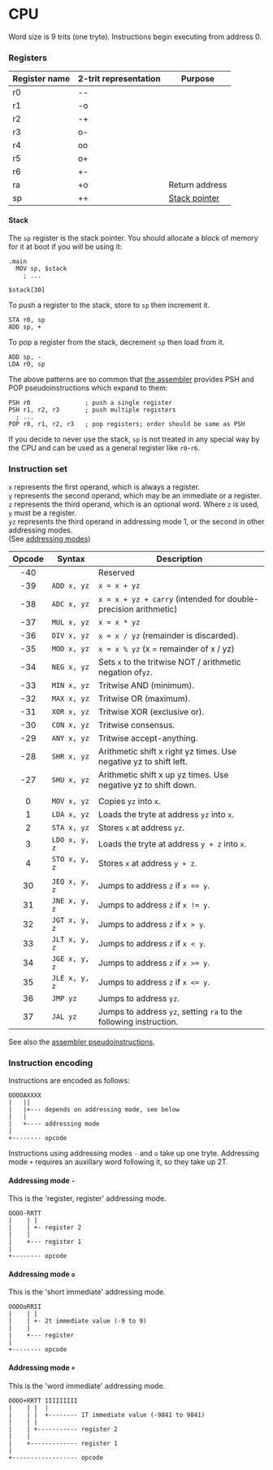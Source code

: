 # CPU

Word size is 9 trits (one tryte). Instructions begin executing from address 0.

### Registers

| Register name | 2-trit representation | Purpose                             |
| ------------- | --------------------- | ----------------------------------- |
| r0            | --                    |                                     |
| r1            | -o                    |                                     |
| r2            | -+                    |                                     |
| r3            | o-                    |                                     |
| r4            | oo                    |                                     |
| r5            | o+                    |                                     |
| r6            | +-                    |                                     |
| ra            | +o                    | Return address                      |
| sp            | ++                    | [Stack pointer](#stack)             |

#### Stack

The `sp` register is the stack pointer. You should allocate a block of memory for
it at boot if you will be using it:

```
.main
  MOV sp, $stack
	; ...

$stack[30]
```

To push a register to the stack, store to `sp` then increment it.

```
STA r0, sp
ADD sp, +
```

To pop a register from the stack, decrement `sp` then load from it.

```
ADD sp, -
LDA r0, sp
```

The above patterns are so common that [the assembler](assembler.md) provides PSH and POP
pseudoinstructions which expand to them:

```
PSH r0               ; push a single register
PSH r1, r2, r3       ; push multiple registers
  ; ...
POP r0, r1, r2, r3   ; pop registers; order should be same as PSH
```

If you decide to never use the stack, `sp` is not treated in any special way by the CPU
and can be used as a general register like `r0`-`r6`.

### Instruction set

`x` represents the first operand, which is always a register.  
`y` represents the second operand, which may be an immediate or a register.  
`z` represents the third operand, which is an optional word. Where `z` is used, `y` must be a
register.  
`yz` represents the third operand in addressing mode 1, or the second in other addressing modes.  
(See [addressing modes](#instruction-encoding))

| Opcode | Syntax        | Description                                                       |
| :----: | ------------- | ----------------------------------------------------------------- |
|  -40   |               | Reserved                                                          |
|  -39   | `ADD x, yz`   | `x = x + yz`                                                      |
|  -38   | `ADC x, yz`   | `x = x + yz + carry` (intended for double-precision arithmetic)   |
|  -37   | `MUL x, yz`   | `x = x * yz`                                                      |
|  -36   | `DIV x, yz`   | `x = x / yz` (remainder is discarded).                            |
|  -35   | `MOD x, yz`   | `x = x % yz` (x = remainder of x / yz)                            |
|  -34   | `NEG x, yz`   | Sets `x` to the tritwise NOT / arithmetic negation of`yz`.        |
|  -33   | `MIN x, yz`   | Tritwise AND (minimum).                                           |
|  -32   | `MAX x, yz`   | Tritwise OR (maximum).                                            |
|  -31   | `XOR x, yz`   | Tritwise XOR (exclusive or).                                      |
|  -30   | `CON x, yz`   | Tritwise consensus.                                               |
|  -29   | `ANY x, yz`   | Tritwise accept-anything.                                         |
|  -28   | `SHR x, yz`   | Arithmetic shift x right yz times. Use negative yz to shift left. |
|  -27   | `SHU x, yz`   | Arithmetic shift x up yz times. Use negative yz to shift down.    |
|        |               |                                                                   |
|   0    | `MOV x, yz`   | Copies `yz` into `x`.                                             |
|   1    | `LDA x, yz`   | Loads the tryte at address `yz` into `x`.                         |
|   2    | `STA x, yz`   | Stores `x` at address `yz`.                                       |
|   3    | `LDO x, y, z` | Loads the tryte at address `y + z` into `x`.                      |
|   4    | `STO x, y, z` | Stores `x` at address `y + z`.                                    |
|        |               |                                                                   |
|   30   | `JEQ x, y, z` | Jumps to address `z` if `x == y`.                                 |
|   31   | `JNE x, y, z` | Jumps to address `z` if `x != y`.                                 |
|   32   | `JGT x, y, z` | Jumps to address `z` if `x > y`.                                  |
|   33   | `JLT x, y, z` | Jumps to address `z` if `x < y`.                                  |
|   34   | `JGE x, y, z` | Jumps to address `z` if `x >= y`.                                 |
|   35   | `JLE x, y, z` | Jumps to address `z` if `x <= y`.                                 |
|   36   | `JMP yz`      | Jumps to address `yz`.                                            |
|   37   | `JAL yz`      | Jumps to address `yz`, setting `ra` to the following instruction. |

See also the [assembler pseudoinstructions](assembler.md#pseudoinstructions).

### Instruction encoding

Instructions are encoded as follows:

```
OOOOAXXXX
|   ||
|   |+--- depends on addressing mode, see below
|   |
|   +---- addressing mode
|
+-------- opcode
```

Instructions using addressing modes `-` and `o` take up one tryte. Addressing mode `+` requires an
auxillary word following it, so they take up 2T.

#### Addressing mode `-`

This is the 'register, register' addressing mode.

```
OOOO-RRTT
|    | |
|    | +- register 2
|    |
|    +--- register 1
|
+-------- opcode
```

#### Addressing mode `o`

This is the 'short immediate' addressing mode.

```
OOOOoRRII
|    | |
|    | +- 2t immediate value (-9 to 9)
|    |
|    +--- register
|
+-------- opcode
```

#### Addressing mode `+`

This is the 'word immediate' addressing mode.

```
OOOO+RRTT IIIIIIIII
|    | |  |
|    | |  +-------- 1T immediate value (-9841 to 9841)
|    | |
|    | +----------- register 2
|    |
|    +------------- register 1
|
+------------------ opcode
```
